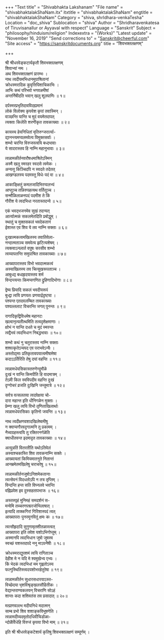 +++
"Text title" = "Shivabhakta Lakshanam"
"File name" = "shivabhaktalakShaNam.itx"
itxtitle = "shivabhaktalakShaNam"
engtitle = "shivabhaktalakShaNam"
Category = "shiva, shrIdhara-venkaTesha"
Location = "doc_shiva"
Sublocation = "shiva"
Author = "Shridharavenkatesa of Tiruvisanallur or Ayyaval with respect"
Language = "Sanskrit"
Subject = "philosophy/hinduism/religion"
Indexextra = "(Works)"
"Latest update" = "November 16, 2019"
"Send corrections to" = "Sanskrit@cheerful.com"
"Site access" = "https://sanskritdocuments.org"
title = "शिवभक्तलक्षणम्"

+++
  
 श्री श्रीधरवेङ्कटार्यकृतौ शिवभक्तलक्षणम्   
शिवाभ्यां नमः ।  
अथ शिवभक्तलक्षणं प्रारम्भः ।  
नाथ त्वदीयमभिधानमुपाश्रितानां  
     क्रोधस्मरादिक कुवृत्तिपिशाचिकाभिः ।  
आभिः कथं परिभवो भगवन्नमीषां  
     अन्तर्निषीदति भवान् खलु शूलपाणिः ॥ १॥  
  
दर्पस्मरप्रभृतिदावविदह्यमानं  
     लोकं विलोक्य कृपयेश कृपां तवास्मिन् ।  
वाञ्छन्ति यान्ति च मुदं वयमेतदापत्   
    त्यक्ताः किलेति शरणीकृत तावकाख्याः ॥ २॥  
  
कायस्य हेयनिधितां मृतिरुग्जरार्त्या-  
     द्यानन्त्यमप्यलमवेत्य विमुक्तसर्वाः ।  
शम्भो चरन्ति विरुजस्त्वयि बध्दभावाः  
     ये सादरास्तव हि नाम्नि महानुभावाः ॥ ३॥  
  
त्वन्नामकीर्तनवरौषधमाश्रितेऽस्मिन्  
     अस्मै खलु स्मरहर स्वदसे त्वमेकः ।  
अन्यत्तु किञ्चिदपि न स्वदते तदेतत्  
     आखण्डलस्य पदमस्तु विधेः पदं वा ॥ ४॥  
  
आकाङ्क्षितुं कमलजादिभिरप्यलभ्यं  
     आप्तुञ्च तन्निरुपहत्यथ वर्तितुञ्च ।  
सन्मौळिलाळनपदं पदमीश ते किं  
     गौरीश ये त्वदभिधा नरतास्तदन्ये ॥ ५॥  
  
एकं भवद्भजनमेव सुखं तदन्यत्  
     आर्त्यात्मकं सकलमेतदिति प्रबोद्धुम् ।  
स्थातुं च मुक्तसकलं भवदेकतानं  
     ईशास्त एव शिव ये तव नाम्नि सक्ताः ॥ ६॥  
  
दुःखात्मकत्वमखिलस्य तवातिवेला-  
     नन्दात्मताञ्च समवेत्य झटित्यशेषम् ।  
त्यक्त्वाऽनलार्त वपुषः सरसीव शम्भो  
     त्वय्यापतन्ति समुपाश्रित तावकाख्याः ॥ ७॥  
  
आख्यापरास्तव विभो भवदात्मकत्वं  
     अस्याखिलस्य तव चित्सुखरूपताञ्च ।  
आबुध्द्य बध्दहृदयास्तव शर्म  
     विन्दन्त्यन्तः किमप्यगणित द्रुहिणादिभोगाः ॥ ८॥  
  
द्वेष्य प्रियादि सकलं भवदीयरूपं  
     बुध्द्वा त्वयि प्रणयतः प्रणयार्द्रदृष्ट्या ।  
पश्यन्त एतदवलम्बित तावकाख्याः  
     पश्यल्ललाट विचरन्ति जगत् पुनन्तः ॥ ९॥  
  
रागादिकृद्विविधमेष महानटः  
     खल्वानृत्यतीत्थमिति तत्वदृशेक्षमाणाः ।  
क्षोभं न यान्ति दधते च मुदं स्मरन्तः  
     त्वद्वैभवं त्वदभिधान निबद्धभावाः ॥ १०॥  
  
शम्भो कथं नु चतुरास्तव नाम्नि सक्ताः  
     शश्वत्कृतेऽप्यपद एव पराभवेऽन्यैः ।  
अस्तोद्यमाः प्रतिकृतावपयात्वमीषामेषा  
     कदाऽऽर्तिरिति तेषु दयां वहन्ति ॥ ११॥  
  
त्वन्नामधेयसिकास्तरुणेन्दुमौळे  
     दुःखं न यान्ति किमपीति हि वादमात्रम् ।  
तेऽमी किल स्वविपदीव वहन्ति दुःखं  
     दृग्गोचरं व्रजति दुःखिनि जन्तुमात्रे ॥ १२॥  
  
सर्वत्र वत्सलतया त्वदवेक्षया चो-  
     दारा महान्त इति धीनिगळेन मुक्ताः ।  
प्रेम्णा खलु त्वयि विभो तृणिताखिलार्थाः  
     त्वन्नामधेयरसिकाः कृतिनो जयन्ति ॥ १३॥  
  
नाथ त्वदीक्षणवशादखिलेष्वमीषु  
     न क्वाप्यगौरवदृगात्मनि तु प्रकामम् ।  
नैच्यग्रहस्त्वयि तु रक्तिरनर्गळेति  
     क्वाधीतवन्त इदमादृत तावकाख्याः ॥ १४॥  
  
अत्युन्नतिं वितरतीति यथोऽतिवेलं  
     अस्याश्चकास्ति शिव तावकनाम्नि सक्तेः ।  
आख्यायतां किमियमातनुते नितान्तं  
     आनम्रमेतमखिलेषु चराचरेषु ॥ १५॥  
  
त्वन्नामकीर्तनजुषोऽनिशमेकतानाः  
     त्वत्सेवनं विदधतोऽपि न तत्र तृप्तिम् ।  
विन्दन्ति हन्त सति विघ्नलवे भवन्ति  
     वह्निप्रवेश इव दुस्सहतापभाजः ॥ १६॥  
  
अस्तस्पृहं मुनिमहं समदर्शनं स-  
     मन्वेमि तच्चरणपद्मरजोभिलाषात् ।  
इत्यादि ताक्कगिरां गिरिशास्पदं त्वत्  
     आख्यापराः पुनरमूनवितुं क्षमः कः ॥ १७॥  
  
त्वत्सौहृदादि सुगुणामृतशीतळास्त्वत्  
     आख्यापरा इति तवेश यशोऽभिगोप्तुम् ।  
अस्मानपि त्वदभिधान जुषो जुषस्व  
     स्वच्छं यशस्तदपदे ननु माऽपनैषीः ॥ १८॥  
  
क्रोधस्मराद्युपशमं त्वयि रागिताञ्च  
     देहीश मे न यदि मे श्वमुखेभ्य एभ्यः ।  
किं भेदकं त्वदभिधां मम गृह्णतोऽस्य  
     फल्गुस्थितिस्त्वदयशोभरहेतुरेषा ॥ १९॥  
  
त्वन्नामकीर्तन सुधारसधारयाऽस्त-  
     विच्छेदया भृशविश्रृङ्खलसौहितीकः ।  
वेद्यान्तराण्यकलयन् विचराणि सोऽहं  
     शान्तः कदा शशिवतंस तव प्रसादात् ॥ २०॥  
  
मत्प्राणवल्ल्भ मदीयनिधे मदात्मन्  
     साम्ब प्रभो शिव शशाङ्कविभूषणेति ।  
त्वन्नामदीव्यदमृतोदधिवीचिडोळा-  
     न्दोळैर्विधेहि विरुजं कृपया विभो माम् ॥ २१॥  
  
इति श्री श्रीधरवेङ्कटेशार्य कृतिषु शिवभक्तलक्षणं सम्पूर्णम् ।  
  
  
